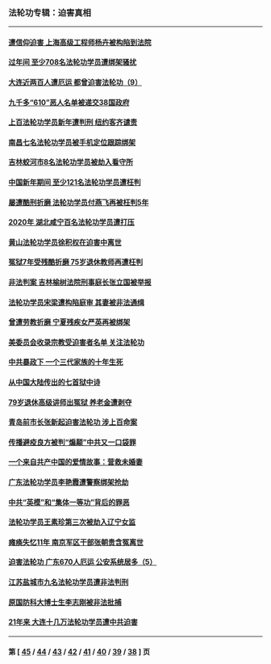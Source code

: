 ### 法轮功专辑：迫害真相
---
#### [遭信仰迫害 上海高级工程师杨卉被构陷到法院](../../pages/nf4379/n12795303.md) 
#### [过年间 至少708名法轮功学员遭绑架骚扰](../../pages/nf4379/n12794976.md) 
#### [大连近两百人遭厄运 都曾迫害法轮功（9）](../../pages/nf4379/n12787309.md) 
#### [九千多“610”恶人名单被递交38国政府](../../pages/nf4379/n12793222.md) 
#### [上百法轮功学员新年遭判刑 纽约客齐谴责](../../pages/nf4379/n12793306.md) 
#### [南昌七名法轮功学员被手机定位跟踪绑架](../../pages/nf4379/n12792813.md) 
#### [吉林蛟河市8名法轮功学员被劫入看守所](../../pages/nf4379/n12792196.md) 
#### [中国新年期间 至少121名法轮功学员遭枉判](../../pages/nf4379/n12789102.md) 
#### [屡遭酷刑折磨 法轮功学员付燕飞再被枉判5年](../../pages/nf4379/n12765621.md) 
#### [2020年 湖北咸宁百名法轮功学员遭打压](../../pages/nf4379/n12741025.md) 
#### [黄山法轮功学员徐积权在迫害中离世](../../pages/nf4379/n12739016.md) 
#### [冤狱7年受残酷折磨 75岁退休教师再遭枉判](../../pages/nf4379/n12776897.md) 
#### [非法判案 吉林榆树法院刑事庭长张立国被举报](../../pages/nf4379/n12787102.md) 
#### [法轮功学员宋梁遭构陷庭审 其妻被非法通缉](../../pages/nf4379/n12785050.md) 
#### [曾遭劳教折磨 宁夏残疾女严英再被绑架](../../pages/nf4379/n12784325.md) 
#### [美委员会收录宗教受迫害者名单 关注法轮功](../../pages/nf4379/n12780753.md) 
#### [中共暴政下 一个三代家族的十年生死](../../pages/nf4379/n12780349.md) 
#### [从中国大陆传出的七首狱中诗](../../pages/nf4379/n12780738.md) 
#### [79岁退休高级讲师出冤狱 养老金遭剥夺](../../pages/nf4379/n12780160.md) 
#### [青岛前市长张新起迫害法轮功 涉上百命案](../../pages/nf4379/n12777332.md) 
#### [传播避疫良方被判“煽颠”中共又一口袋罪](../../pages/nf4379/n12778250.md) 
#### [一个来自共产中国的爱情故事：营救未婚妻](../../pages/nf4379/n12778386.md) 
#### [广东法轮功学员李艳霞遭警察绑架抢劫](../../pages/nf4379/n12776804.md) 
#### [中共“英模”和“集体一等功”背后的罪恶](../../pages/nf4379/n12774771.md) 
#### [法轮功学员王素珍第三次被劫入辽宁女监](../../pages/nf4379/n12772178.md) 
#### [瘫痪失忆11年 南京军区干部张朝贵含冤离世](../../pages/nf4379/n12769725.md) 
#### [迫害法轮功 广东670人厄运 公安系统居多（5）](../../pages/nf4379/n12767749.md) 
#### [江苏盐城市九名法轮功学员遭非法判刑](../../pages/nf4379/n12767476.md) 
#### [原国防科大博士生李志刚被非法批捕](../../pages/nf4379/n12765812.md) 
#### [21年来 大连十几万法轮功学员遭中共迫害](../../pages/nf4379/n12762813.md) 

---
#### 第 [ [45](./45.md) / [44](./44.md) / [43](./43.md) / [42](./42.md) / [41](./41.md) / [40](./40.md) / [39](./39.md) / [38](./38.md) ] 页
